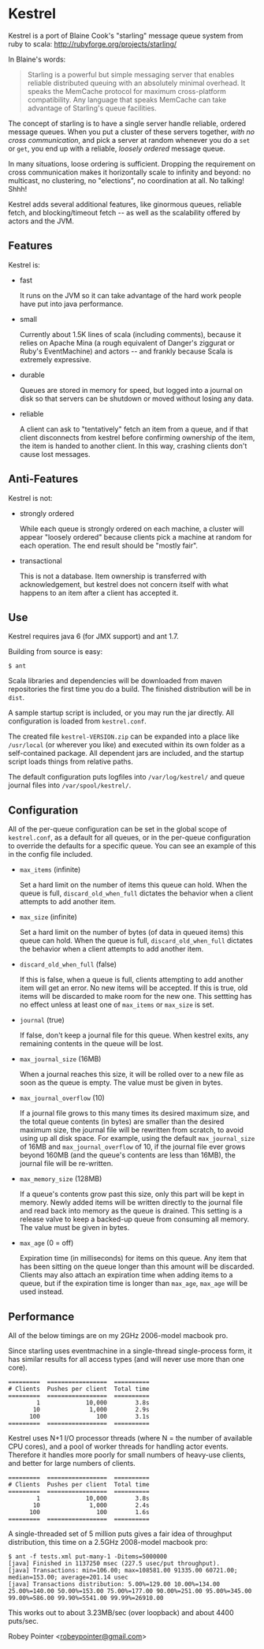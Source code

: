 
Kestrel
=======

Kestrel is a port of Blaine Cook's "starling" message queue
system from ruby to scala: <http://rubyforge.org/projects/starling/>

In Blaine's words:

> Starling is a powerful but simple messaging server that enables reliable 
> distributed queuing with an absolutely minimal overhead. It speaks the
> MemCache protocol for maximum cross-platform compatibility. Any language
> that speaks MemCache can take advantage of Starling's queue facilities.

The concept of starling is to have a single server handle reliable, ordered
message queues. When you put a cluster of these servers together,
*with no cross communication*, and pick a server at random whenever you do a
`set` or `get`, you end up with a reliable, *loosely ordered* message queue.

In many situations, loose ordering is sufficient. Dropping the requirement on
cross communication makes it horizontally scale to infinity and beyond: no
multicast, no clustering, no "elections", no coordination at all. No talking!
Shhh!

Kestrel adds several additional features, like ginormous queues, reliable
fetch, and blocking/timeout fetch -- as well as the scalability offered by
actors and the JVM.

Features
--------

Kestrel is:

- fast

  It runs on the JVM so it can take advantage of the hard work people have
  put into java performance.
  
- small

  Currently about 1.5K lines of scala (including comments), because it relies
  on Apache Mina (a rough equivalent of Danger's ziggurat or Ruby's
  EventMachine) and actors -- and frankly because Scala is extremely
  expressive.

- durable

  Queues are stored in memory for speed, but logged into a journal on disk
  so that servers can be shutdown or moved without losing any data.

- reliable

  A client can ask to "tentatively" fetch an item from a queue, and if that
  client disconnects from kestrel before confirming ownership of the item,
  the item is handed to another client. In this way, crashing clients don't
  cause lost messages.

Anti-Features
-------------

Kestrel is not:

- strongly ordered

  While each queue is strongly ordered on each machine, a cluster will
  appear "loosely ordered" because clients pick a machine at random for
  each operation. The end result should be "mostly fair".

- transactional

  This is not a database. Item ownership is transferred with acknowledgement,
  but kestrel does not concern itself with what happens to an item after a
  client has accepted it.


Use
---

Kestrel requires java 6 (for JMX support) and ant 1.7.

Building from source is easy:

    $ ant
    
Scala libraries and dependencies will be downloaded from maven repositories
the first time you do a build. The finished distribution will be in `dist`.

A sample startup script is included, or you may run the jar directly. All
configuration is loaded from `kestrel.conf`.

The created file `kestrel-VERSION.zip` can be expanded into a place like
`/usr/local` (or wherever you like) and executed within its own folder as a
self-contained package. All dependent jars are included, and the startup
script loads things from relative paths.

The default configuration puts logfiles into `/var/log/kestrel/` and queue
journal files into `/var/spool/kestrel/`.


Configuration
-------------

All of the per-queue configuration can be set in the global scope of
`kestrel.conf`, as a default for all queues, or in the per-queue configuration
to override the defaults for a specific queue. You can see an example of this
in the config file included.

- `max_items` (infinite)

  Set a hard limit on the number of items this queue can hold. When the queue
  is full, `discard_old_when_full` dictates the behavior when a client
  attempts to add another item.

- `max_size` (infinite)

  Set a hard limit on the number of bytes (of data in queued items) this
  queue can hold. When the queue is full, `discard_old_when_full` dictates
  the behavior when a client attempts to add another item.

- `discard_old_when_full` (false)

  If this is false, when a queue is full, clients attempting to add another
  item will get an error. No new items will be accepted. If this is true, old
  items will be discarded to make room for the new one. This settting has no
  effect unless at least one of `max_items` or `max_size` is set.

- `journal` (true)

  If false, don't keep a journal file for this queue. When kestrel exits, any
  remaining contents in the queue will be lost.

- `max_journal_size` (16MB)

  When a journal reaches this size, it will be rolled over to a new file as
  soon as the queue is empty. The value must be given in bytes.

- `max_journal_overflow` (10)

  If a journal file grows to this many times its desired maximum size, and
  the total queue contents (in bytes) are smaller than the desired maximum
  size, the journal file will be rewritten from scratch, to avoid using up
  all disk space. For example, using the default `max_journal_size` of 16MB
  and `max_journal_overflow` of 10, if the journal file ever grows beyond
  160MB (and the queue's contents are less than 16MB), the journal file will
  be re-written.

- `max_memory_size` (128MB)

  If a queue's contents grow past this size, only this part will be kept in
  memory. Newly added items will be written directly to the journal file and
  read back into memory as the queue is drained. This setting is a release
  valve to keep a backed-up queue from consuming all memory. The value must
  be given in bytes.

- `max_age` (0 = off)

  Expiration time (in milliseconds) for items on this queue. Any item that
  has been sitting on the queue longer than this amount will be discarded.
  Clients may also attach an expiration time when adding items to a queue,
  but if the expiration time is longer than `max_age`, `max_age` will be
  used instead.

Performance
-----------

All of the below timings are on my 2GHz 2006-model macbook pro.

Since starling uses eventmachine in a single-thread single-process form, it
has similar results for all access types (and will never use more than one
core).

    =========  =================  ==========
    # Clients  Pushes per client  Total time
    =========  =================  ==========
            1             10,000        3.8s
           10              1,000        2.9s
          100                100        3.1s
    =========  =================  ==========

Kestrel uses N+1 I/O processor threads (where N = the number of available CPU
cores), and a pool of worker threads for handling actor events. Therefore it
handles more poorly for small numbers of heavy-use clients, and better for
large numbers of clients.

    =========  =================  ==========
    # Clients  Pushes per client  Total time
    =========  =================  ==========
            1             10,000        3.8s
           10              1,000        2.4s
          100                100        1.6s
    =========  =================  ==========

A single-threaded set of 5 million puts gives a fair idea of throughput
distribution, this time on a 2.5GHz 2008-model macbook pro:

    $ ant -f tests.xml put-many-1 -Ditems=5000000
    [java] Finished in 1137250 msec (227.5 usec/put throughput).
    [java] Transactions: min=106.00; max=108581.00 91335.00 60721.00; median=153.00; average=201.14 usec
    [java] Transactions distribution: 5.00%=129.00 10.00%=134.00 25.00%=140.00 50.00%=153.00 75.00%=177.00 90.00%=251.00 95.00%=345.00 99.00%=586.00 99.90%=5541.00 99.99%=26910.00

This works out to about 3.23MB/sec (over loopback) and about 4400 puts/sec.


Robey Pointer <<robeypointer@gmail.com>>
